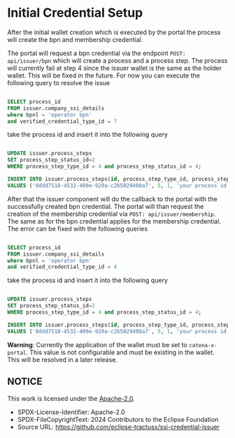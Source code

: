 # Initial Credential Setup

After the initial wallet creation which is executed by the portal the process will create the bpn and membership credential.

The portal will request a bpn credential via the endpoint `POST: api/issuer/bpn` which will create a process and a process step. The process will currently fail at step 4 since the issuer wallet is the same as the holder wallet. This will be fixed in the future. For now you can execute the following query to resolve the issue

```sql

SELECT process_id
FROM issuer.company_ssi_details
where bpnl = 'operator bpn'
and verified_credential_type_id = 7

```

take the process id and insert it into the following query

```sql

UPDATE issuer.process_steps
SET process_step_status_id=2
WHERE process_step_type_id = 4 and process_step_status_id = 4;

INSERT INTO issuer.process_steps(id, process_step_type_id, process_step_status_id, process_id, date_created, date_last_changed, message)
VALUES ('8ddd7518-4532-409e-920a-c2b5029408a7', 5, 1, 'your process id', now(), null, null);

```

After that the issuer component will do the callback to the portal with the successfully created bpn credential. The portal will than request the creation of the membership credential via `POST: api/issuer/membership`. The same as for the bpn credential applies for the membership credential. The error can be fixed with the following queries

```sql

SELECT process_id
FROM issuer.company_ssi_details
where bpnl = 'operator bpn'
and verified_credential_type_id = 4

```

take the process id and insert it into the following query

```sql

UPDATE issuer.process_steps
SET process_step_status_id=2
WHERE process_step_type_id = 4 and process_step_status_id = 4;

INSERT INTO issuer.process_steps(id, process_step_type_id, process_step_status_id, process_id, date_created, date_last_changed, message)
VALUES ('8ddd7518-4532-409e-920a-c2b5029408a7', 5, 1, 'your process id', now(), null, null);

```

**Warning**: Currently the application of the wallet must be set to `catena-x-portal`. This value is not configurable and must be existing in the wallet. This will be resolved in a later release.

## NOTICE

This work is licensed under the [Apache-2.0](https://www.apache.org/licenses/LICENSE-2.0).

- SPDX-License-Identifier: Apache-2.0
- SPDX-FileCopyrightText: 2024 Contributors to the Eclipse Foundation
- Source URL: https://github.com/eclipse-tractusx/ssi-credential-issuer